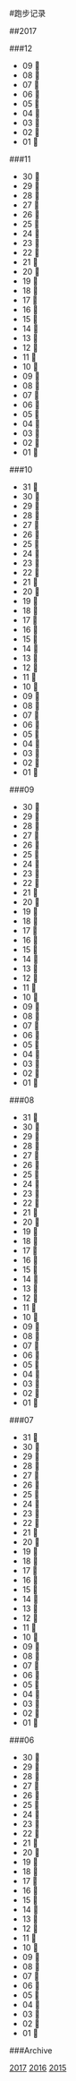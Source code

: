 #跑步记录

##2017

###12


* 09 🙇
* 08 🙇
* 07 🙇
* 06 🙇
* 05 🙇
* 04 🙇
* 03 🙇
* 02 🙇
* 01 🙇

###11


* 30 🙇
* 29 🙇
* 28 🙇
* 27 🙇
* 26 🙇
* 25 🙇
* 24 🙇
* 23 🙇
* 22 🙇
* 21 🙇
* 20 🙇
* 19 🙇
* 18 🙇
* 17 🙇
* 16 🙇
* 15 🙇
* 14 🙇
* 13 🙇
* 12 🙇
* 11 💪
* 10 🙇
* 09 🙇
* 08 🙇
* 07 💪
* 06 🙇
* 05 🙇
* 04 🙇
* 03 🙇
* 02 🙇
* 01 🙇


###10

* 31 💪
* 30 🙇
* 29 🏃
* 28 🙇
* 27 🙇
* 26 🙇
* 25 🙇
* 24 🙇
* 23 🙇
* 22 🙇
* 21 🙇
* 20 🙇
* 19 🙇
* 18 🙇
* 17 🙇
* 16 🙇
* 15 🙇
* 14 🙇
* 13 🙇
* 12 🙇
* 11 🙇
* 10 🙇
* 09 🙇
* 08 🏃
* 07 🙇
* 06 🙇
* 05 🙇
* 04 🙇
* 03 💪
* 02 🙇
* 01 🙇


###09

* 30 🙇
* 29 🙇
* 28 🙇
* 27 🙇
* 26 🙇
* 25 🙇
* 24 🙇
* 23 🙇
* 22 🏃
* 21 🙇
* 20 🙇
* 19 🙇
* 18 🙇
* 17 🙇
* 16 🙇
* 15 🙇
* 14 🙇
* 13 🙇
* 12 🙇
* 11 🙇
* 10 🏃
* 09 🏃
* 08 🙇
* 07 🙇
* 06 🙇
* 05 🙇
* 04 🙇
* 03 🏃
* 02 🙇
* 01 🙇

###08


* 31 🙇
* 30 🙇
* 29 🙇
* 28 🙇
* 27 🙇
* 26 🙇
* 25 🙇
* 24 🙇
* 23 🙇
* 22 🙇
* 21 🙇
* 20 🙇
* 19 🙇
* 18 🙇
* 17 💪
* 16 💪
* 15 🏃
* 14 🏃
* 13 🙇
* 12 🙇
* 11 🙇
* 10 🙇
* 09 🙇
* 08 🙇
* 07 🙇
* 06 🙇
* 05 🙇
* 04 🙇
* 03 🙇
* 02 🙇
* 01 💪


###07

* 31 🙇
* 30 🙇
* 29 🙇
* 28 🙇
* 27 🙇
* 26 🙇
* 25 💪
* 24 🙇
* 23 🙇
* 22 🙇
* 21 🙇
* 20 🙇
* 19 🙇
* 18 🙇
* 17 🙇
* 16 🙇
* 15 🙇
* 14 🙇
* 13 🙇
* 12 🙇
* 11 🙇
* 10 🙇
* 09 🙇
* 08 💪
* 07 🙇
* 06 💪
* 05 💪
* 04 💪
* 03 🙇
* 02 🙇
* 01 💪


###06

* 30 🙇
* 29 🙇
* 28 💪
* 27 🙇
* 26 🙇
* 25 💪
* 24 🙇
* 23 🙇
* 22 🙇
* 21 🙇
* 20 🙇
* 19 💪
* 18 💪
* 17 💪
* 16 💪
* 15 🙇
* 14 🙇
* 13 🙇
* 12 🙇
* 11 💪
* 10 💪
* 09 🙇
* 08 🙇
* 07 💪
* 06 🙇
* 05 💪
* 04 🙇
* 03 🙇
* 02 🙇
* 01 🙇








###Archive

[2017](/archive/2017.md)
[2016](/archive/2016.md)
[2015](/archive/2015.md)
